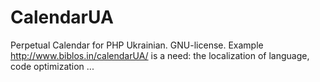 # CalendarUA
Perpetual Calendar for PHP Ukrainian. GNU-license. Example http://www.biblos.in/calendarUA/ is a need: the localization of language, code optimization ...
